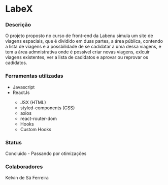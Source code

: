 <h1>LabeX</h1>

<h3>Descrição</h3>
<p>O projeto proposto no curso de front-end da Labenu simula um site de viagens espaciais, que é dividido em duas partes, a área pública, contendo a lista de viagens e a possbilidade de se cadidatar a uma dessa viagens, e tem a área admnistrativa onde é possível criar novas viagens, exlcuir viagens existentes, ver a lista de cadidatos e aprovar ou reprovar os cadidatos.</p>

<h3>Ferramentas utilizadas</h3>
<ul>
  <li>Javascript</li>
  <li>ReactJs</li>
  <ul>
    <li>JSX (HTML)</li>
    <li>styled-components (CSS)</li>
    <li>axios</li>
    <li>react-router-dom</li>
    <li>Hooks</li>
    <li>Custom Hooks</li>
  </ul>
</ul>

<h3>Status</h3>
<p>Concluído - Passando por otimizações</p>

<h3>Colaboradores</h3>
<p>Kelvin de Sá Ferreira</p>
